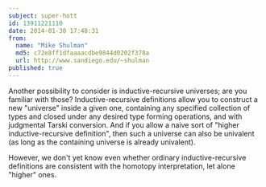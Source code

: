 ```yaml
---
subject: super-hott
id: 13911221110
date: 2014-01-30 17:48:31
from:
  name: "Mike Shulman"
  md5: c72e8ff1dfaaaacdbe9844d0202f378a
  url: http://www.sandiego.edu/~shulman
published: true
---
```

Another possibility to consider is inductive-recursive universes; are you familiar with those? Inductive-recursive definitions allow you to construct a new "universe" inside a given one, containing any specified collection of types and closed under any desired type forming operations, and with judgmental Tarski conversion. And if you allow a naive sort of "higher inductive-recursive definition", then such a universe can also be univalent (as long as the containing universe is already univalent). 

However, we don't yet know even whether ordinary inductive-recursive definitions are consistent with the homotopy interpretation, let alone "higher" ones.
